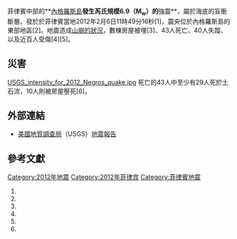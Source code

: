 菲律賓中部的**[內格羅斯島](https://zh.wikipedia.org/wiki/內格羅斯島 "wikilink")**發生芮氏規模6.9（M<sub>w</sub>）的**強震**，屬於海底的盲衝斷層。發於於菲律賓當地2012年2月6日11時49分16秒\[1\]，震央位於內格羅斯島的東部地區\[2\]。地震造成[山崩的狀況](../Page/山崩.md "wikilink")，數棟房屋被埋\[3\]、43人死亡、40人失蹤、以及近百人受傷\[4\]\[5\]。

## 災害

[USGS_intensity_for_2012_Negros_quake.jpg](https://zh.wikipedia.org/wiki/File:USGS_intensity_for_2012_Negros_quake.jpg "fig:USGS_intensity_for_2012_Negros_quake.jpg")
死亡的43人中至少有29人死於土石流，10人則被房屋壓死\[6\]。

## 外部連結

  - [美國地質調查局](../Page/美國地質調查局.md "wikilink")（USGS）[地震報告](https://web.archive.org/web/20120207153152/http://earthquake.usgs.gov/earthquakes/recenteqsww/Quakes/usb0007wgq.html)

## 參考文獻

[Category:2012年地震](https://zh.wikipedia.org/wiki/Category:2012年地震 "wikilink")
[Category:2012年菲律宾](https://zh.wikipedia.org/wiki/Category:2012年菲律宾 "wikilink")
[Category:菲律賓地震](https://zh.wikipedia.org/wiki/Category:菲律賓地震 "wikilink")

1.
2.
3.
4.
5.
6.